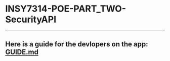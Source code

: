 # INSY7314-POE-PART_TWO-SecurityAPI

---

## Here is a guide for the devlopers on the app: [GUIDE.md](https://github.com/ST10258256/INSY7314-POE-PART_TWO-SecurityAPI/blob/main/GUIDE.md)
